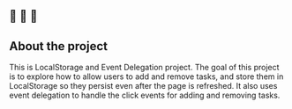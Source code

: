 🔔 🔔 🔔
---
## About the project

This is LocalStorage and Event Delegation project. The goal of this project is to explore how to allow users to add and remove tasks, and store them in LocalStorage so they persist even after the page is refreshed. It also uses event delegation to handle the click events for adding and removing tasks.


